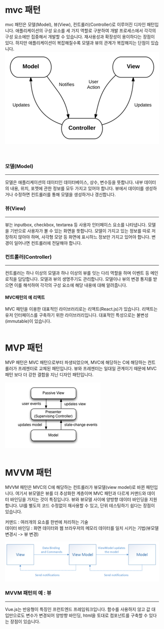 # mvc 패턴
mvc 패턴은 모델(Model), 뷰(View), 컨트롤러(Controller)로 이루어진 디자인 패턴입니다. 애플리케이션의 구성 요소를 세 가지 역할로 구분하여 개발 프로세스에서 각각의 구성 요소에만 집중해서 개발할 수 있습니다. 재사용성과 확장성이 용이하다는 장점이 있다. 하지만 애플리케이션이 복잡해질수록 모델과 뷰의 관계가 복잡해지는 단점이 있습니다.
![mvc](/cs/pic/MVC-basic.svg)
<br>
<br><br>
### 모델(Model)
***
모델은 애플리케이션의 데이터인 데이터베이스, 상수, 변수등을 뜻합니다. 내부 데이터의 내용, 위치, 포멧에 관한 정보를 모두 가지고 있어야 합니다. 뷰에서 데이터를 생성하거나 수정하면 컨트롤러를 통해 모델을 생성하거나 갱신합니다.

### 뷰(View)
***
뷰는 inputbox, checkbox, textarea 등 사용자 인터페이스 요소를 나타냅니다. 모델을 기반으로 사용자가 볼 수 있는 화면을 뜻합니다. 모델이 가지고 있는 정보를 따로 저장하지 않아야 하며, 사각형 모양 등 화면에 표시하느 정보만 가지고 있어야 합니다. 변경이 일어나면 컨트롤러에 전달해야 합니다.

### 컨트롤러(Controller)
***
컨트롤러는 하나 이상의 모델과 하나 이상의 뷰를 잇는 다리 역할을 하며 이벤트 등 메인 로직을 담당합니다. 모델과 뷰의 생명주기도 관리합니다. 모델이나 뷰의 변경 통지를 받으면 이를 해석하여 각각의 구성 요소에 해당 내용에 대해 알려줍니다.

#### MVC패턴의 예 리액트

MVC 패턴을 이용한 대표적인 라이브러리로는 리액트(React.js)가 있습니다. 리액트는 유저 인터페이스를 구축하기 위한 라이브러리입니다. 대표적인 특성으로는 불변성(immutable)이 있습니다. 
<br><br>
# MVP 패턴
MVP 패턴은 MVC 패턴으로부터 파생되었으며, MVC에 해당하는 C에 해당하는 컨트롤러가 프레젠터로 교체된 패턴입니다. 뷰와 프레젠터는 일대일 관계이기 때문에 MVC 패턴 보다 더 강한 결합을 지닌 디자인 패턴입니다.
<br><br>
![mvp](/cs/pic/Model_View_Presenter_GUI_Design_Pattern.png)
<br><br>
# MVVM 패턴
MVVM 패턴은 MVC의 C에 해당하는 컨트롤러가 뷰모델(view model)로 바뀐 패턴입니다. 여기서 뷰모델은 뷰를 더 추상화한 계층이며 MVC 패턴과 다르게 커맨드와 데이터 바인딩을 가지는 것이 특징입니다. 뷰와 뷰모델 사이에 양방향 데이터 바인딩을 지원합니다. UI를 별도의 코드 수정없이 재사용할 수 있고, 단위 테스팅하기 쉽다는 장점이 있습니다.

커맨드 : 여러개의 요소를 한번에 처리하는 기술
<br>
데이터 바인딩 : 화면 데이터와 웹 브라우저의 메모리 데이터를 일치 시키는 기법(뷰모델 변경시 -> 뷰 변경)

![mvvp](./pic/mvvp.png)


### MVVM 패턴의 예 : 뷰
***
Vue.js는 반응형이 특징인 프런트엔드 프레임워크입니다. 함수를 사용하지 않고 값 대입만으로도 변수가 변경되어 양방향 바인딩, html을 토대로 컴포넌트를 구축할 수 있다는 장점이 있습니다. 
